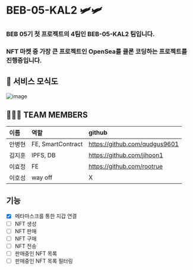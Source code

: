 # BEB-05-KAL2 🛩🛩

### BEB 05기 첫 프로젝트의 4팀인 BEB-05-KAL2 팀입니다.
### NFT 마켓 중 가장 큰 프로젝트인 OpenSea를 클론 코딩하는 프로젝트를 진행중입니다.

## 📱 서비스 모식도
![image](https://user-images.githubusercontent.com/68590947/183785191-819a7eb7-df08-4aed-bda3-23e769db2e0c.png)

## 🧑‍🤝‍🧑 TEAM MEMBERS
| 이름   | 역할                |  github          |
| :----- | :---------------- | :----------------|
| 안병현 | FE, SmartContract  | https://github.com/qudgus9601 |
| 김지훈 | IPFS, DB           | https://github.com/jihoon1 |
| 이효정 | FE                 | https://github.com/rootrue |
| 이호성 | way off            | X|

## 기능
-   [x] 메타마스크를 통한 지갑 연결
-   [ ] NFT 생성
-   [ ] NFT 판매
-   [ ] NFT 구매
-   [ ] NFT 전송
-   [ ] 판매중인 NFT 목록
-   [ ] 판매중인 NFT 목록 필터링
